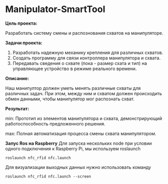 # Manipulator-SmartTool
**Цель проекта:**

Разработать систему смены и распознования схватов на манипуляторе.

**Задачи проекта:**

1. Разработать надежную механику крепления для различных схватов.  
2. Создать программу для связи контроллера манипулятора и схвата.
3. Передавать сведения о схвате (пока - размер схата и тип) на управляющее устройство в режиме реального времени.

**Описание:**

Наш манипултор должен уметь менять различные схваты для различных задач. При этом, между ним и схватом должен происходить обмен данными,
чтобы манипулятор мог распознать схват.

**Результат:**

min: Прототип из элементов манипулятора и схвата, демонстрирующий работоспособность предложенного решения.

max: Полная автоматизация процесса смены схвата манипулятором.
 
**Запус Ros на Raspberry**
Для запуска нескольких node при условии одного подключения
к Raspberry Pi, мы используем roslaunch

```
roslaunch nfc_rfid nfc.launch 
```
Для визуализации выходных данных нужно использовать команду

```
roslaunch nfc_rfid nfc.launch --screen
```

